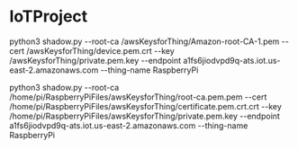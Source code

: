 # IoTProject
python3 shadow.py --root-ca /awsKeysforThing/Amazon-root-CA-1.pem --cert /awsKeysforThing/device.pem.crt --key /awsKeysforThing/private.pem.key --endpoint a1fs6jiodvpd9q-ats.iot.us-east-2.amazonaws.com  --thing-name RaspberryPi


python3 shadow.py --root-ca /home/pi/RaspberryPiFiles/awsKeysforThing/root-ca.pem.pem --cert /home/pi/RaspberryPiFiles/awsKeysforThing/certificate.pem.crt.crt --key /home/pi/RaspberryPiFiles/awsKeysforThing/private.pem.key --endpoint a1fs6jiodvpd9q-ats.iot.us-east-2.amazonaws.com  --thing-name RaspberryPi
